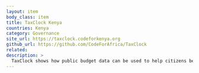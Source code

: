```yaml
---
layout: item
body_class: item
title: TaxClock Kenya
countries: Kenya
category: Governance
site_url: https://taxclock.codeforkenya.org
github_url: https://github.com/CodeForAfrica/TaxClock
related: 
description: >
  TaxClock shows how public budget data can be used to help citizens better understand how governments spend our taxmoney.
---
```

